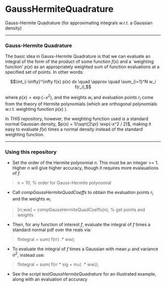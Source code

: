 # GaussHermiteQuadrature
Gauss-Hermite Quadrature (for approximating integrals w.r.t. a Gaussian density)

------- 

### Gauss-Hermite Quadrature ###

The basic idea in Gauss-Hermite Quadrature is that we can evaluate an integral of the form of the product of some function $f(x)$ and a `weighting function' $p(x)$ as an appropriately weighted sum of function evaluations at a specified set of points.  In other words:

$$\int_{-\infty}^\infty f(x) p(x) dx \quad \approx \quad \sum_{i=1}^N w_i f(r_i),$$

where $p(x) = \exp(-x^2)$, and the weights $w_i$ and evaluation points $r_i$ come from the theory of Hermite polynomials (which are orthogonal polynomials w.r.t. weighting function $p(x)$ ).  

In _THIS_ repository, however, the weighting function used is a standard normal Gaussian density, $p(x) = 1/\sqrt{2\pi} \exp(-x^2 / 2)$, making it easy to evaluate $f(x)$ times a normal density instead of the standard weighting function.

------- 

### Using this repository ###

-  Set the order of the Hermite polynomial $n$.  This must be an integer >= 1.  Higher $n$ will give higher accuracy, though it requires more evalauations of $f$.

> n = 10;         % order for Gauss-Hermite polynomial

-  Call *compGaussHermiteQuadCoeffs* to obtain the evaluation points $r_i$ and the weights $w_i$

> [rr,ww] = compGaussHermiteQuadCoeffs(n);    % get points and weights
> 

-  Then, for any function of interest $f$, evaluate the integral of $f$ times a standard normal pdf over the reals via: 

> fIntegral = sum( f(rr) .* ww);  

- To evaluate the integral of $f$ times a Gaussian with mean $\mu$ and variance $\sigma^2$, instead use:

> fIntegral = sum( f(rr * sig + mu) .* ww));


- See the script *testGaussHermiteQuadrature* for an illustrated example, along with an evaluation of accuracy